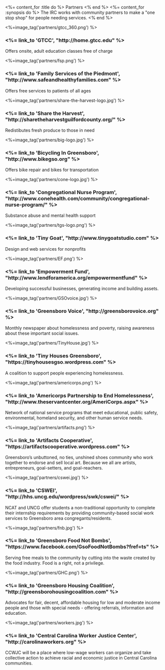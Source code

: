 <%= content_for :title do %>
  Partners
<% end %>
<%= content_for :synopsis do %>
  The IRC works with community partners to make a "one stop shop" for people needing services.
<% end %>

<div class="cards">
  <div class="card">
    <%=image_tag('partners/gtcc_360.png') %>
    <div class="caption">
      <h3><%= link_to 'GTCC', "http://home.gtcc.edu" %></h3>
      <p>Offers onsite, adult education classes free of charge</p>
    </div>
  </div>
  <div class="card">
    <%=image_tag('partners/fsp.png') %>
    <div class="caption">
      <h3><%= link_to 'Family Services of the Piedmont', "http://www.safeandhealthyfamilies.com" %></h3>
      <p>Offers free services to patients of all ages</p>
    </div>
  </div>
  <div class="card">
    <%=image_tag('partners/share-the-harvest-logo.jpg') %>
    <div class="caption">
      <h3><%= link_to 'Share the Harvest', "http://sharetheharvestguilfordcounty.org/" %></h3>
      <p>Redistibutes fresh produce to those in need</p>
    </div>
  </div>
  <div class="card">
    <%=image_tag('partners/big-logo.jpg') %>
    <div class="caption">
      <h3><%= link_to 'Bicycling In Greensboro', "http://www.bikegso.org" %></h3>
      <p>Offers bike repair and bikes for transportation</p>
    </div>
  </div>
  <div class="card">
    <%=image_tag('partners/cone-logo.jpg') %>
    <div class="caption">
      <h3><%= link_to 'Congregational Nurse Program', "http://www.conehealth.com/community/congregational-nurse-program/" %></h3>
      <p>Substance abuse and mental health support</p>
    </div>
  </div>
  <div class="card">
    <%=image_tag('partners/tgs-logo.png') %>
    <div class="caption">
      <h3><%= link_to 'Tiny Goat', "http://www.tinygoatstudio.com" %></h3>
      <p>Design and web services for nonprofits</p>
    </div>
  </div>
  <div class="card">
    <%=image_tag('partners/EF.png') %>
    <div class="caption">
      <h3><%= link_to 'Empowerment Fund', "http://www.lendforamerica.org/empowermentfund" %></h3>
      <p>Developing successful businesses, generating income and building assets.</p>
      </div>
  </div>
  <div class="card">
    <%=image_tag('partners/GSOvoice.jpg') %>
    <div class="caption">
      <h3><%= link_to 'Greensboro Voice', "http://greensborovoice.org" %></h3>
      <p>Monthly newspaper about homelessness and poverty, raising awareness about these important social issues.</p>
    </div>
  </div>
  <div class="card">
    <%=image_tag('partners/TinyHouse.jpg') %>
    <div class="caption">
      <h3><%= link_to 'Tiny Houses Greensboro', "https://tinyhousesgso.wordpress.com" %></h3>
      <p>A coalition to support people experiencing homelessness.</p>
    </div>
  </div>
  <div class="card">
    <%=image_tag('partners/americorps.png') %>
    <div class="caption">
      <h3><%= link_to 'Americorps Partnership to End Homelessness', "http://www.theservantcenter.org/AmeriCorps.aspx" %></h3>
      <p>Network of national service programs that meet educational, public safety, environmental, homeland security, and other human service needs.</p>
    </div>
  </div>
  <div class="card">
    <%=image_tag('partners/artifacts.png') %>
    <div class="caption">
      <h3><%= link_to 'Artifacts Cooperative', "https://artifactscooperative.wordpress.com" %></h3>
      <p>Greensboro’s unbuttoned, no ties, unshined shoes community who work together to endorse and sell local art. Because we all are artists, entrepreneurs, goal-setters, and goal-reachers.</p>
    </div>
  </div>
  <div class="card">
    <%=image_tag('partners/cswei.jpg') %>
    <div class="caption">
      <h3><%= link_to 'CSWEI', "http://hhs.uncg.edu/wordpress/swk/cswei/" %></h3>
      <p>NCAT and UNCG offer students a non-traditional opportunity to complete their internship requirements by providing community-based social work services to Greensboro area congregants/residents.</p>
    </div>
  </div>
  <div class="card">
    <%=image_tag('partners/fnb.jpg') %>
    <div class="caption">
      <h3><%= link_to 'Greensboro Food Not Bombs', "https://www.facebook.com/GsoFoodNotBombs?fref=ts" %></h3>
      <p>Serving free meals to the community by cutting into the waste created by the food industry. Food is a right, not a privilege.</p>
    </div>
  </div>
  <div class="card">
    <%=image_tag('partners/GHC.png') %>
    <div class="caption">
      <h3><%= link_to 'Greensboro Housing Coalition', "http://greensborohousingcoalition.com" %></h3>
      <p>Advocates for fair, decent, affordable housing for low and moderate income people and those with special needs - offering referrals, information and education.</p>
    </div>
  </div>
  <div class="card">
    <%=image_tag('partners/workers.jpg') %>
    <div class="caption">
      <h3><%= link_to 'Central Carolina Worker Justice Center', "http://carolinaworkers.org" %></h3>
      <p>CCWJC will be a place where low-wage workers can organize and take collective action to achieve racial and economic justice in Central Carolina communities.</p>
    </div>
  </div>
</div>
